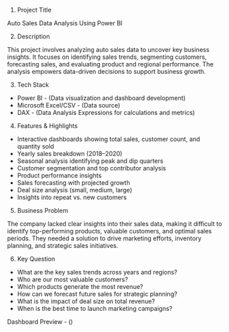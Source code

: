 1. Project Title

Auto Sales Data Analysis Using Power BI

2. Description

This project involves analyzing auto sales data to uncover key business insights. It focuses on identifying sales trends, segmenting customers, forecasting sales, and evaluating product and regional performance. The analysis empowers data-driven decisions to support business growth.

3. Tech Stack

* Power BI - (Data visualization and dashboard development)
* Microsoft Excel/CSV - (Data source)
* DAX - (Data Analysis Expressions for calculations and metrics)

4. Features & Highlights

* Interactive dashboards showing total sales, customer count, and quantity sold
* Yearly sales breakdown (2018–2020)
* Seasonal analysis identifying peak and dip quarters
* Customer segmentation and top contributor analysis
* Product performance insights
* Sales forecasting with projected growth
* Deal size analysis (small, medium, large)
* Insights into repeat vs. new customers

5. Business Problem

The company lacked clear insights into their sales data, making it difficult to identify top-performing products, valuable customers, and optimal sales periods. They needed a solution to drive marketing efforts, inventory planning, and strategic sales initiatives.


6. Key Question

* What are the key sales trends across years and regions?
* Who are our most valuable customers?
* Which products generate the most revenue?
* How can we forecast future sales for strategic planning?
* What is the impact of deal size on total revenue?
* When is the best time to launch marketing campaigns?

Dashboard Preview - ()
